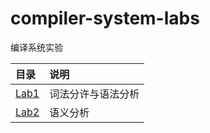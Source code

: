 # compiler-system-labs

编译系统实验

目录            | 说明
:-              | :-
[Lab1](./lab1/) | 词法分许与语法分析
[Lab2](./lab2/) | 语义分析
